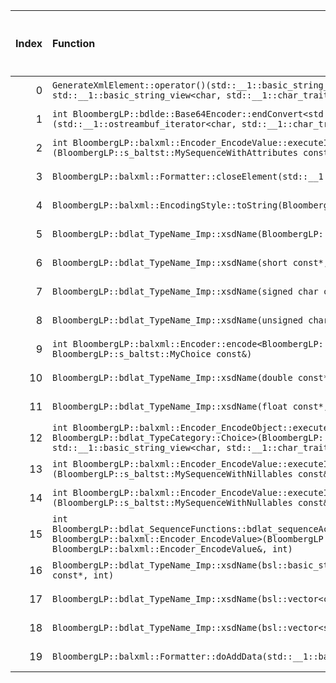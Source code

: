 |   Index | Function                                                                                                                                                                                                                                                                                                                                                  |   Difference in number of lines |   Function size difference in bytes | Disassembly                                                               |   Number of lines in `assume` build |   Number of bytes in `assume` build |   Number of lines in `none` build |   Number of bytes in `none` build |
|--------:|:----------------------------------------------------------------------------------------------------------------------------------------------------------------------------------------------------------------------------------------------------------------------------------------------------------------------------------------------------------|--------------------------------:|------------------------------------:|:--------------------------------------------------------------------------|------------------------------------:|------------------------------------:|----------------------------------:|----------------------------------:|
|       0 | `GenerateXmlElement::operator()(std::__1::basic_string_view<char, std::__1::char_traits<char> > const&, std::__1::basic_string_view<char, std::__1::char_traits<char> > const&) const`                                                                                                                                                                    |                               8 |                                  16 | [Assumed](0.assume.s.txt), [Ignored](0.none.s.txt), [Diff](0.diff.txt)    |                                 320 |                             4499776 |                               304 |                           4501952 |
|       1 | `int BloombergLP::bdlde::Base64Encoder::endConvert<std::__1::ostreambuf_iterator<char, std::__1::char_traits<char> > >(std::__1::ostreambuf_iterator<char, std::__1::char_traits<char> >, int*, int)`                                                                                                                                                     |                               2 |                                  16 | [Assumed](1.assume.s.txt), [Ignored](1.none.s.txt), [Diff](1.diff.txt)    |                                 400 |                             5146384 |                               384 |                           5148432 |
|       2 | `int BloombergLP::balxml::Encoder_EncodeValue::executeImp<BloombergLP::s_baltst::MySequenceWithAttributes>(BloombergLP::s_baltst::MySequenceWithAttributes const&, int, BloombergLP::bdlat_TypeCategory::Sequence)`                                                                                                                                       |                               1 |                                   0 | [Assumed](2.assume.s.txt), [Ignored](2.none.s.txt), [Diff](2.diff.txt)    |                                 672 |                             5116832 |                               672 |                           5118784 |
|       3 | `BloombergLP::balxml::Formatter::closeElement(std::__1::basic_string_view<char, std::__1::char_traits<char> > const&)`                                                                                                                                                                                                                                    |                              -1 |                                   0 | [Assumed](3.assume.s.txt), [Ignored](3.none.s.txt), [Diff](3.diff.txt)    |                                 400 |                             5142064 |                               400 |                           5144112 |
|       4 | `BloombergLP::balxml::EncodingStyle::toString(BloombergLP::balxml::EncodingStyle::Value)`                                                                                                                                                                                                                                                                 |                              -2 |                                   0 | [Assumed](4.assume.s.txt), [Ignored](4.none.s.txt), [Diff](4.diff.txt)    |                                  32 |                             5139056 |                                32 |                           5141056 |
|       5 | `BloombergLP::bdlat_TypeName_Imp::xsdName(BloombergLP::bdldfp::Decimal_Type64 const*, int)`                                                                                                                                                                                                                                                               |                              -2 |                                   0 | [Assumed](5.assume.s.txt), [Ignored](5.none.s.txt), [Diff](5.diff.txt)    |                                  16 |                             5175296 |                                16 |                           5177200 |
|       6 | `BloombergLP::bdlat_TypeName_Imp::xsdName(short const*, int)`                                                                                                                                                                                                                                                                                             |                              -2 |                                   0 | [Assumed](6.assume.s.txt), [Ignored](6.none.s.txt), [Diff](6.diff.txt)    |                                  32 |                             5175200 |                                32 |                           5177104 |
|       7 | `BloombergLP::bdlat_TypeName_Imp::xsdName(signed char const*, int)`                                                                                                                                                                                                                                                                                       |                              -2 |                                   0 | [Assumed](7.assume.s.txt), [Ignored](7.none.s.txt), [Diff](7.diff.txt)    |                                  32 |                             5175136 |                                32 |                           5177040 |
|       8 | `BloombergLP::bdlat_TypeName_Imp::xsdName(unsigned char const*, int)`                                                                                                                                                                                                                                                                                     |                              -2 |                                   0 | [Assumed](8.assume.s.txt), [Ignored](8.none.s.txt), [Diff](8.diff.txt)    |                                  32 |                             5175168 |                                32 |                           5177072 |
|       9 | `int BloombergLP::balxml::Encoder::encode<BloombergLP::s_baltst::MyChoice>(BloombergLP::balxml::Formatter&, BloombergLP::s_baltst::MyChoice const&)`                                                                                                                                                                                                      |                              -2 |                                   0 | [Assumed](9.assume.s.txt), [Ignored](9.none.s.txt), [Diff](9.diff.txt)    |                                1120 |                             5104448 |                              1120 |                           5106384 |
|      10 | `BloombergLP::bdlat_TypeName_Imp::xsdName(double const*, int)`                                                                                                                                                                                                                                                                                            |                              -3 |                                   0 | [Assumed](10.assume.s.txt), [Ignored](10.none.s.txt), [Diff](10.diff.txt) |                                  32 |                             5175264 |                                32 |                           5177168 |
|      11 | `BloombergLP::bdlat_TypeName_Imp::xsdName(float const*, int)`                                                                                                                                                                                                                                                                                             |                              -3 |                                   0 | [Assumed](11.assume.s.txt), [Ignored](11.none.s.txt), [Diff](11.diff.txt) |                                  32 |                             5175232 |                                32 |                           5177136 |
|      12 | `int BloombergLP::balxml::Encoder_EncodeObject::executeImp<BloombergLP::s_baltst::MySequenceWithAnonymousChoiceChoice, BloombergLP::bdlat_TypeCategory::Choice>(BloombergLP::s_baltst::MySequenceWithAnonymousChoiceChoice const&, std::__1::basic_string_view<char, std::__1::char_traits<char> > const&, int, BloombergLP::bdlat_TypeCategory::Choice)` |                              -3 |                                 -16 | [Assumed](12.assume.s.txt), [Ignored](12.none.s.txt), [Diff](12.diff.txt) |                                 320 |                             5121376 |                               336 |                           5123344 |
|      13 | `int BloombergLP::balxml::Encoder_EncodeValue::executeImp<BloombergLP::s_baltst::MySequenceWithNillables>(BloombergLP::s_baltst::MySequenceWithNillables const&, int, BloombergLP::bdlat_TypeCategory::Sequence)`                                                                                                                                         |                              -4 |                                 -16 | [Assumed](13.assume.s.txt), [Ignored](13.none.s.txt), [Diff](13.diff.txt) |                                 640 |                             5110880 |                               656 |                           5112816 |
|      14 | `int BloombergLP::balxml::Encoder_EncodeValue::executeImp<BloombergLP::s_baltst::MySequenceWithNullables>(BloombergLP::s_baltst::MySequenceWithNullables const&, int, BloombergLP::bdlat_TypeCategory::Sequence)`                                                                                                                                         |                              -4 |                                 -16 | [Assumed](14.assume.s.txt), [Ignored](14.none.s.txt), [Diff](14.diff.txt) |                                 640 |                             5123008 |                               656 |                           5124992 |
|      15 | `int BloombergLP::bdlat_SequenceFunctions::bdlat_sequenceAccessAttribute<BloombergLP::s_baltst::MySequenceWithAnonymousChoice, BloombergLP::balxml::Encoder_EncodeValue>(BloombergLP::s_baltst::MySequenceWithAnonymousChoice const&, BloombergLP::balxml::Encoder_EncodeValue&, int)`                                                                    |                              -4 |                                 -16 | [Assumed](15.assume.s.txt), [Ignored](15.none.s.txt), [Diff](15.diff.txt) |                                 480 |                             5120896 |                               496 |                           5122848 |
|      16 | `BloombergLP::bdlat_TypeName_Imp::xsdName(bsl::basic_string<char, std::__1::char_traits<char>, bsl::allocator<char> > const*, int)`                                                                                                                                                                                                                       |                              -5 |                                 -16 | [Assumed](16.assume.s.txt), [Ignored](16.none.s.txt), [Diff](16.diff.txt) |                                  16 |                             5175312 |                                32 |                           5177216 |
|      17 | `BloombergLP::bdlat_TypeName_Imp::xsdName(bsl::vector<char, bsl::allocator<char> > const*, int)`                                                                                                                                                                                                                                                          |                              -5 |                                 -16 | [Assumed](17.assume.s.txt), [Ignored](17.none.s.txt), [Diff](17.diff.txt) |                                  16 |                             5175328 |                                32 |                           5177248 |
|      18 | `BloombergLP::bdlat_TypeName_Imp::xsdName(bsl::vector<short, bsl::allocator<short> > const*, int)`                                                                                                                                                                                                                                                        |                              -5 |                                 -16 | [Assumed](18.assume.s.txt), [Ignored](18.none.s.txt), [Diff](18.diff.txt) |                                  16 |                             5175344 |                                32 |                           5177280 |
|      19 | `BloombergLP::balxml::Formatter::doAddData(std::__1::basic_string_view<char, std::__1::char_traits<char> > const&, bool)`                                                                                                                                                                                                                                 |                              -9 |                                 -48 | [Assumed](19.assume.s.txt), [Ignored](19.none.s.txt), [Diff](19.diff.txt) |                                 608 |                             5141168 |                               656 |                           5143168 |